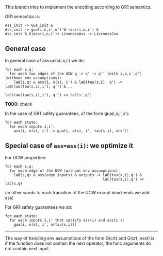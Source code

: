 This branch tries to implement the encoding according to GR1 semantics.

GR1 semantics is:

    Ass_init -> Gua_init & 
    Ass_init -> gua(i,o,i',o') W ~ass(i,o,i') & 
    Ass_init & G(ass(i,o,i')) LivenessAss -> LivenessGua

## General case

In general case of ass=ass(i,o,i') we do:

    for each s,q:
      for each two edges of the UCW q -> q' -> q'' (with i,o,i',o') (without env assumptions):
        laB(s,q) & ass(i, o(s), i') & laB(tau(s,i), q') -> laB(tau(tau(s,i),i'), q'') & ..
                                                           laC(tau(tau(s,i),i'), q'') >< laC(s',q')
__TODO__: check

In the case of GR1 safety guarantees, of the form gua(i,o,i',o'):

    for each state:
      for each inputs i,i':
        ass(i, o(s), i') -> gua(i, o(s), i', tau(s,i), o(s'))


## Special case of `ass=ass(i)`: we optimize it
For UCW properties:

    for each s,q:
      for each edge of the UCW (without env assumptions):
        laB(s,q) & ass(edge_inputs) & outputs -> laB(tau(s,i),q') & 
                                                 laC(tau(s,i),q') >< laC(s,q)

(in other words to each transition of the UCW except dead-ends we add ass)

For GR1 safety guarantees we do: 

    for each state:
      for each inputs i,i' that satisfy ass(i) and ass(i'):
        gua(i, o(s), i', o(tau(s,i)))
 

-----------------
The way of handling env assumptions of the form G(crt) and G(crt, next) is:
if the function does not contain the next operator, the func arguments do not contain next input.




